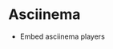 # Asciinema
* Embed asciinema players

<asciinema-player src="img/aquila-serve-demo.json" cols="80" rows="24" font-size="14px"></asciinema-player>
